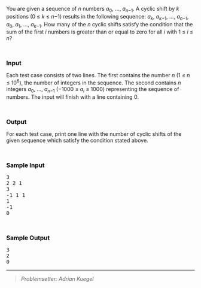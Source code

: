 <p>You are given a sequence of <em>n</em> numbers <em>a</em><sub>0</sub>, …, <em>a</em><sub><em>n</em>−1</sub>. A cyclic shift by <em>k</em> positions (0 ≤ <em>k</em> ≤ <em>n</em>−1) results in the following sequence: <em>a</em><sub><em>k</em></sub>, <em>a</em><sub><em>k</em>+1</sub>, …, <em>a</em><sub><em>n</em>−1</sub>, <em>a</em><sub>0</sub>, <em>a</em><sub>1</sub>, …, <em>a</em><sub><em>k</em>−1</sub>. How many of the <em>n</em> cyclic shifts satisfy the condition that the sum of the first <em>i</em> numbers is greater than or equal to zero for all <em>i</em> with 1 ≤ <em>i</em> ≤ <em>n</em>?</p>
<p><br> <br> <strong><span style="color: black; "><span style="font-size: medium; ">Input</span></span></strong></p>
<p>Each test case consists of two lines. The first contains the number <em>n</em> (1 ≤ <em>n</em> ≤ 10<sup>6</sup>), the number of integers in the sequence. The second contains <em>n</em> integers <em>a</em><sub>0</sub>, …, <em>a</em><sub><em>n</em>−1</sub> (−1000 ≤ <em>a</em><sub><em>i</em></sub> ≤ 1000) representing the sequence of numbers. The input will finish with a line containing 0.</p>
<p><br> <br> <strong><span style="color: black; "><span style="font-size: medium; ">Output</span></span></strong></p>
<p>For each test case, print one line with the number of cyclic shifts of the given sequence which satisfy the condition stated above.</p>
<p><br> <br> <strong><span style="color: black; "><span style="font-size: medium; ">Sample Input</span></span></strong></p>
<pre class="verbatim">3
2 2 1
3
-1 1 1
1
-1
0
</pre>
<p><br> <br> <strong><span style="color: black; "><span style="font-size: medium; ">Sample Output</span></span></strong></p>
<pre class="verbatim">3
2
0
</pre>
<!--CUT END --> <!--HTMLFOOT--> <!--ENDHTML--> <!--FOOTER--> 
<hr size="2">
<blockquote class="quote"><em>Problemsetter: Adrian Kuegel</em></blockquote>